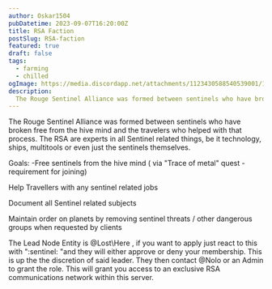 ```yaml
---
author: Oskar1504
pubDatetime: 2023-09-07T16:20:00Z
title: RSA Faction  
postSlug: RSA-faction
featured: true
draft: false
tags:
  - farming
  - chilled
ogImage: https://media.discordapp.net/attachments/1123430588540539001/1123773327798976632/rsa_BANNER.png?width=351&height=350
description:
  The Rouge Sentinel Alliance was formed between sentinels who have broken free from the hive mind and the travelers who helped with that process.
---
```


The Rouge Sentinel Alliance was formed between sentinels who have broken free from the hive mind
and the travelers who helped with that process.
The RSA are experts in all Sentinel related things, be it technology, ships, multitools or even just the sentinels themselves.

Goals:
-Free sentinels from the hive mind ( via "Trace of metal" quest - requirement for joining)

Help Travellers with any sentinel related jobs

Document all Sentinel related subjects

Maintain order on planets by removing sentinel threats / other dangerous groups when requested by clients


The Lead Node Entity is @Lost\\Here  , if you want to apply just react to this with ":sentinel: "and they will either approve or deny your membership. 
This is up the the discretion of said leader. 
They then contact @Nolo or an Admin to grant the role. This will grant you access to an exclusive RSA communications network within this server.
